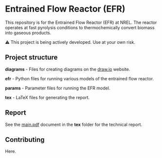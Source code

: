 # Entrained Flow Reactor (EFR)

This repository is for the Entrained Flow Reactor (EFR) at NREL. The reactor operates at fast pyrolysis conditions to thermochemically convert biomass into gaseous products.

⚠️ This project is being actively developed. Use at your own risk.

## Project structure

**diagrams** - Files for creating diagrams on the [draw.io](https://www.draw.io) website.

**efr** - Python files for running various models of the entrained flow reactor.

**params** - Parameter files for running the EFR model.

**tex** - LaTeX files for generating the report.

## Report

See the [main.pdf](tex/main.pdf) document in the **tex** folder for the technical report.

## Contributing

Here.
